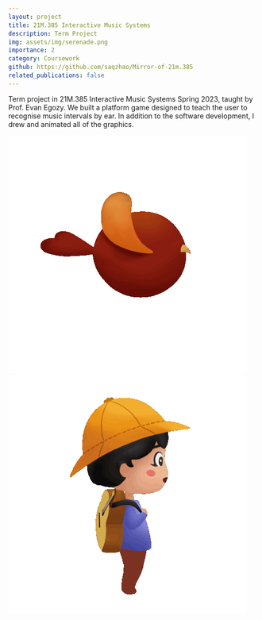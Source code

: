 ```yaml
---
layout: project
title: 21M.385 Interactive Music Systems 
description: Term Project
img: assets/img/serenade.png
importance: 2
category: Coursework
github: https://github.com/saqzhao/Mirror-of-21m.385
related_publications: false
---
```


Term project in 21M.385 Interactive Music Systems Spring 2023, taught by Prof. Evan Egozy. We built a platform game designed to teach the user to recognise music intervals by ear. In addition to the software development, I drew and animated all of the graphics.

![](../assets/img/bird_right.gif) ![](../assets/img/walk_right.gif)